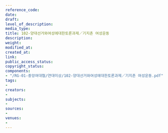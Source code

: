 ```yaml
---
reference_code: 
date: 
draft: 
level_of_description: 
media_type: 
title: 102-양대선거와여성에대한토론과제／기지촌 여성운동
description: 
weight: 
modified_at: 
created_at: 
link: 
public_access_status: 
copyright_status: 
components:
- "/RG-01-중앙여대협/연대미상/102-양대선거와여성에대한토론과제／기지촌 여성운동.pdf"
tags:
- 
creators:
- 
subjects:
- 
sources:
- 
venues:
- 
---
```

